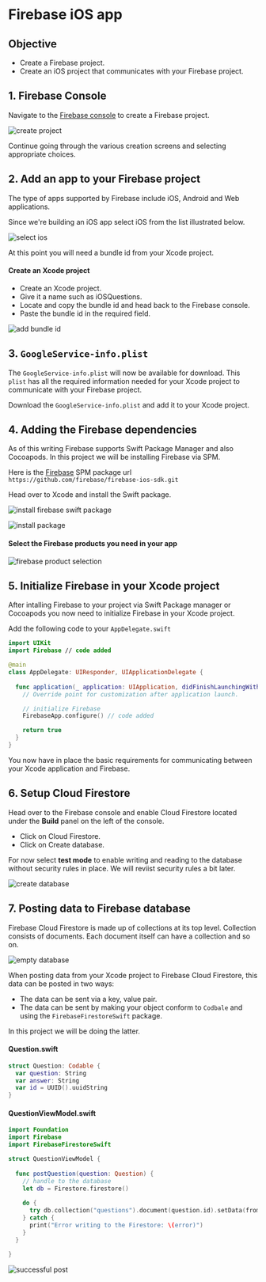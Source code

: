# Firebase iOS app

## Objective 

* Create a Firebase project. 
* Create an iOS project that communicates with your Firebase project. 

## 1. Firebase Console 

Navigate to the [Firebase console](https://console.firebase.google.com/u/1/) to create a Firebase project. 

![create project](https://user-images.githubusercontent.com/1819208/110934167-ab766f80-82fb-11eb-9c17-780d667094ee.png)

Continue going through the various creation screens and selecting appropriate choices. 

## 2. Add an app to your Firebase project 

The type of apps supported by Firebase include iOS, Android and Web applications. 

Since we're building an iOS app select iOS from the list illustrated below. 

![select ios](https://user-images.githubusercontent.com/1819208/110934887-a960e080-82fc-11eb-81a3-76d98608472d.png)

At this point you will need a bundle id from your Xcode project. 

#### Create an Xcode project 

* Create an Xcode project. 
* Give it a name such as iOSQuestions. 
* Locate and copy the bundle id and head back to the Firebase console. 
* Paste the bundle id in the required field. 

![add bundle id](https://user-images.githubusercontent.com/1819208/110935263-3310ae00-82fd-11eb-961d-274ac076fc97.png)


## 3. `GoogleService-info.plist`

The `GoogleService-info.plist` will now be available for download. This `plist` has all the required information needed for your Xcode project to communicate with your Firebase project.

Download the `GoogleService-info.plist` and add it to your Xcode project. 

## 4. Adding the Firebase dependencies 

As of this writing Firebase supports Swift Package Manager and also Cocoapods. In this project we will be installing Firebase via SPM.

Here is the [Firebase](https://github.com/firebase/firebase-ios-sdk/blob/master/SwiftPackageManager.md) SPM package url `https://github.com/firebase/firebase-ios-sdk.git`

Head over to Xcode and install the Swift package. 

![install firebase swift package](https://user-images.githubusercontent.com/1819208/110936108-5f78fa00-82fe-11eb-8706-c927114379a6.png)

![install package](https://user-images.githubusercontent.com/1819208/110936412-d8785180-82fe-11eb-8c9a-0342fac45b8c.png)

#### Select the Firebase products you need in your app

![firebase product selection](https://user-images.githubusercontent.com/1819208/110936621-2db46300-82ff-11eb-8961-460883988bd6.png)

## 5. Initialize Firebase in your Xcode project 

After intalling Firebase to your project via Swift Package manager or Cocoapods you now need to initialize Firebase in your Xcode project. 

Add the following code to your `AppDelegate.swift`

```swift 
import UIKit
import Firebase // code added 

@main
class AppDelegate: UIResponder, UIApplicationDelegate {
  
  func application(_ application: UIApplication, didFinishLaunchingWithOptions launchOptions: [UIApplication.LaunchOptionsKey: Any]?) -> Bool {
    // Override point for customization after application launch.

    // initialize Firebase
    FirebaseApp.configure() // code added

    return true
  }
}
```

You now have in place the basic requirements for communicating between your Xcode application and Firebase. 

## 6. Setup Cloud Firestore 

Head over to the Firebase console and enable Cloud Firestore located under the **Build** panel on the left of the console. 

* Click on Cloud Firestore. 
* Click on Create database.

For now select **test mode** to enable writing and reading to the database without security rules in place. We will reviist security rules a bit later. 

![create database](https://user-images.githubusercontent.com/1819208/110940177-7e7a8a80-8304-11eb-96df-0af2ea79dbd1.png)


## 7. Posting data to Firebase database

Firebase Cloud Firestore is made up of collections at its top level. Collection consists of documents. Each document itself can have a collection and so on. 

![empty database](https://user-images.githubusercontent.com/1819208/110940476-f8127880-8304-11eb-811b-3525fddcb203.png)

When posting data from your Xcode project to Firebase Cloud Firestore, this data can be posted in two ways: 

* The data can be sent via a key, value pair. 
* The data can be sent by making your object conform to `Codbale` and using the `FirebaseFirestoreSwift` package. 

In this project we will be doing the latter. 

#### Question.swift 

```swift 
struct Question: Codable {
  var question: String
  var answer: String
  var id = UUID().uuidString
}
```

#### QuestionViewModel.swift 

```swift 
import Foundation
import Firebase
import FirebaseFirestoreSwift

struct QuestionViewModel {
  
  func postQuestion(question: Question) {
    // handle to the database
    let db = Firestore.firestore()
    
    do {
      try db.collection("questions").document(question.id).setData(from: question)
    } catch {
      print("Error writing to the Firestore: \(error)")
    }
  }
  
}
```

![successful post](https://user-images.githubusercontent.com/1819208/110941050-bafab600-8305-11eb-8afd-7ddd839ea8e7.png)



